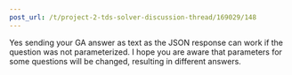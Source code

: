 ```yaml
---
post_url: /t/project-2-tds-solver-discussion-thread/169029/148
---
```

Yes sending your GA answer as text as the JSON response can work if the question was not parameterized. I hope you are aware that parameters for some questions will be changed, resulting in different answers.
